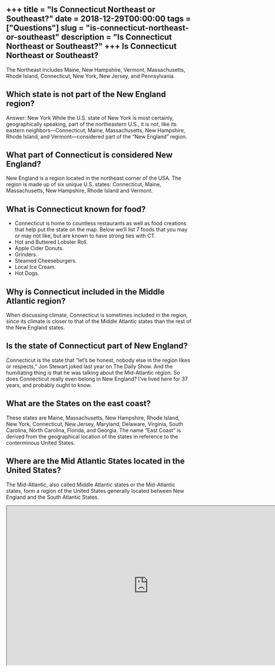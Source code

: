 +++
title = "Is Connecticut Northeast or Southeast?"
date = 2018-12-29T00:00:00
tags = ["Questions"]
slug = "is-connecticut-northeast-or-southeast"
description = "Is Connecticut Northeast or Southeast?"
+++
Is Connecticut Northeast or Southeast?
--------------------------------------

The Northeast includes Maine, New Hampshire, Vermont, Massachusetts, Rhode Island, Connecticut, New York, New Jersey, and Pennsylvania.

Which state is not part of the New England region?
--------------------------------------------------

Answer: New York While the U.S. state of New York is most certainly, geographically speaking, part of the northeastern U.S., it is not, like its eastern neighbors—Connecticut, Maine, Massachusetts, New Hampshire, Rhode Island, and Vermont—considered part of the “New England” region.

What part of Connecticut is considered New England?
---------------------------------------------------

New England is a region located in the northeast corner of the USA. The region is made up of six unique U.S. states: Connecticut, Maine, Massachusetts, New Hampshire, Rhode Island and Vermont.

What is Connecticut known for food?
-----------------------------------

- Connecticut is home to countless restaurants as well as food creations that help put the state on the map. Below we’ll list 7 foods that you may or may not like, but are known to have strong ties with CT.
- Hot and Buttered Lobster Roll.
- Apple Cider Donuts.
- Grinders.
- Steamed Cheeseburgers.
- Local Ice Cream.
- Hot Dogs.

Why is Connecticut included in the Middle Atlantic region?
----------------------------------------------------------

When discussing climate, Connecticut is sometimes included in the region, since its climate is closer to that of the Middle Atlantic states than the rest of the New England states.

Is the state of Connecticut part of New England?
------------------------------------------------

Connecticut is the state that “let’s be honest, nobody else in the region likes or respects,” Jon Stewart joked last year on The Daily Show. And the humiliating thing is that he was talking about the Mid-Atlantic region. So does Connecticut really even belong in New England? I’ve lived here for 37 years, and probably ought to know.

What are the States on the east coast?
--------------------------------------

These states are Maine, Massachusetts, New Hampshire, Rhode Island, New York, Connecticut, New Jersey, Maryland, Delaware, Virginia, South Carolina, North Carolina, Florida, and Georgia. The name “East Coast” is derived from the geographical location of the states in reference to the conterminous United States.

Where are the Mid Atlantic States located in the United States?
---------------------------------------------------------------

The Mid-Atlantic, also called Middle Atlantic states or the Mid-Atlantic states, form a region of the United States generally located between New England and the South Atlantic States.

<iframe allow="accelerometer; autoplay; clipboard-write; encrypted-media; gyroscope; picture-in-picture" allowfullscreen="" class="__youtube_prefs__  epyt-is-override  no-lazyload" data-no-lazy="1" data-origheight="433" data-origwidth="770" data-skipgform_ajax_framebjll="" height="433" id="_ytid_89256" loading="lazy" src="https://www.youtube.com/embed/i61faaiScoE?enablejsapi=1&autoplay=0&cc_load_policy=0&cc_lang_pref=&iv_load_policy=1&loop=0&modestbranding=0&rel=1&fs=1&playsinline=0&autohide=2&theme=dark&color=red&controls=1&" title="YouTube player" width="770"></iframe>